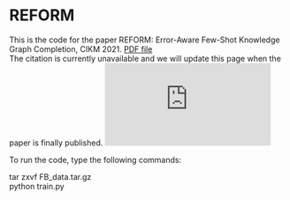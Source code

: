 # REFORM

This is the code for the paper REFORM: Error-Aware Few-Shot Knowledge Graph Completion, CIKM 2021. [PDF file](https://songw-sw.github.io/REFORM.pdf)  
The citation is currently unavailable and we will update this page when the paper is finally published.
![Alt text](https://github.com/SongW-SW/REFORM/raw/master/REFORM_Framework.pdf)

To run the code, type the following commands:  

tar zxvf FB_data.tar.gz  
python train.py  


